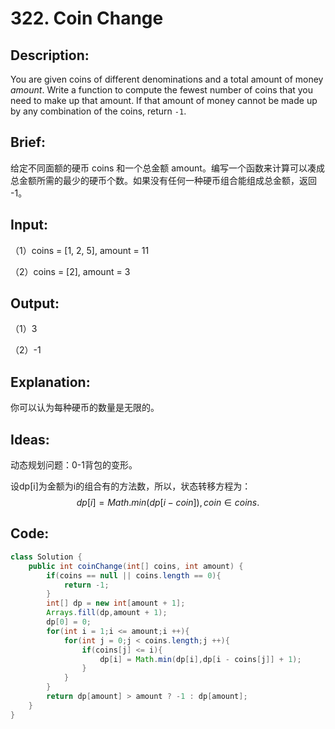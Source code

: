 # 322. Coin Change

## Description:

You are given coins of different denominations and a total amount of money *amount*. Write a function to compute the fewest number of coins that you need to make up that amount. If that amount of money cannot be made up by any combination of the coins, return `-1`.

## Brief:

给定不同面额的硬币 coins 和一个总金额 amount。编写一个函数来计算可以凑成总金额所需的最少的硬币个数。如果没有任何一种硬币组合能组成总金额，返回 -1。

## Input:

（1）coins = [1, 2, 5], amount = 11

（2）coins = [2], amount = 3

## Output:

（1）3

（2）-1

## Explanation:

你可以认为每种硬币的数量是无限的。

## Ideas:

动态规划问题：0-1背包的变形。

设dp[i]为金额为i的组合有的方法数，所以，状态转移方程为：
$$
dp[i] = Math.min(dp[i-coin]),coin∈coins.
$$


## Code:

```java
class Solution {
    public int coinChange(int[] coins, int amount) {
        if(coins == null || coins.length == 0){
            return -1;
        }
        int[] dp = new int[amount + 1];
        Arrays.fill(dp,amount + 1);
        dp[0] = 0;
        for(int i = 1;i <= amount;i ++){
            for(int j = 0;j < coins.length;j ++){
                if(coins[j] <= i){
                    dp[i] = Math.min(dp[i],dp[i - coins[j]] + 1);
                }
            }
        }
        return dp[amount] > amount ? -1 : dp[amount];
    }
}
```

